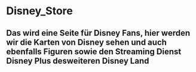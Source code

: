 # Disney_Store

## Das wird eine Seite für Disney Fans, hier werden wir die Karten von Disney sehen und auch ebenfalls Figuren sowie den Streaming Dienst Disney Plus desweiteren Disney Land